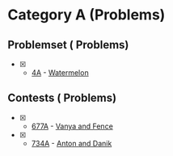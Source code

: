 # Category A (Problems) 

## Problemset ( Problems)

- [x] - [4A](https://codeforces.com/problemset/problem/4/A) - [Watermelon]()

## Contests ( Problems)

- [x] - [677A](https://codeforces.com/contest/677/problem/A) - [Vanya and Fence](https://github.com/ImtiazAhmedAkash/CodeForces/blob/main/A/677A.cpp)
- [x] - [734A](https://codeforces.com/contest/734/problem/A) - [Anton and Danik](https://github.com/ImtiazAhmedAkash/CodeForces/blob/main/A/734A.cpp)
